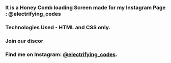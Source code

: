 ### It is a Honey Comb loading Screen made for my Instagram Page : @electrifying_codes

### Technologies Used - HTML and CSS only.

### Join our discor
### Find me on Instagram: [@electrifying_codes][Instagram].

[instagram]: https://www.instagram.com/electrifying_codes